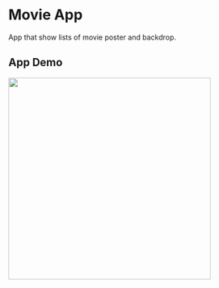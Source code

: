 # Movie App

App that show lists of movie poster and backdrop.

## App Demo

<img src="https://cdn.discordapp.com/attachments/791866991995650081/874743658950320208/ezgif-3-f0d51f622682.gif" height=400> 